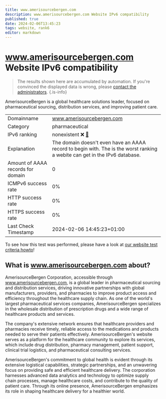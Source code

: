 ```yaml
---
title: www.amerisourcebergen.com
description: www.amerisourcebergen.com Website IPv6 compatibility
published: true
date: 2024-02-06T13:45:23
tags: website, rank6
editor: markdown
---
```


# www.amerisourcebergen.com Website IPv6 compatibility

> The results shown here are accumulated by automation. If you're convinced the displayed data is wrong, please [contact the administrators](/howto/chat). 
{.is-info}

AmerisourceBergen is a global healthcare solutions leader, focused on pharmaceutical sourcing, distribution services, and improving patient care.


|   |   |
| - | - |
| Domainname | www.amerisourcebergen.com
| Category | pharmaceutical |
| IPv6 ranking | nonexistent :x: [🔗](/howto/ranking) |
| Explanation | The domain doesn't even have an AAAA record to begin with. The is the worst ranking a webite can get in the IPv6 database. |
| Amount of AAAA records for domain | 0 |
| ICMPv6 success rate | 0%|
| HTTP success rate | 0% |
| HTTPS success rate | 0% |
| Last Check Timestamp | 2024-02-06 14:45:23+01:00 |

To see how this test was performed, please have a look at [our website test criteria howto](/howto/testcriteria/website)!


## What is www.amerisourcebergen.com about?
AmerisourceBergen Corporation, accessible through www.amerisourcebergen.com, is a global leader in pharmaceutical sourcing and distribution services, driving innovative partnerships with global manufacturers, providers, and pharmacies to improve product access and efficiency throughout the healthcare supply chain. As one of the world's largest pharmaceutical services companies, AmerisourceBergen specializes in the wholesale distribution of prescription drugs and a wide range of healthcare products and services.

The company's extensive network ensures that healthcare providers and pharmacies receive timely, reliable access to the medications and products needed to serve their patients effectively. AmerisourceBergen's website serves as a platform for the healthcare community to explore its services, which include drug distribution, pharmacy management, patient support, clinical trial logistics, and pharmaceutical consulting services.

AmerisourceBergen's commitment to global health is evident through its extensive logistical capabilities, strategic partnerships, and an unwavering focus on providing safe and efficient healthcare delivery. The corporation harnesses advanced data analytics and technology to optimize supply chain processes, manage healthcare costs, and contribute to the quality of patient care. Through its online presence, AmerisourceBergen emphasizes its role in shaping healthcare delivery for a healthier world.


